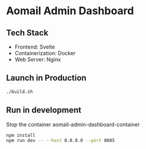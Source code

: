 # Aomail Admin Dashboard

## Tech Stack

- Frontend: Svelte
- Containerization: Docker
- Web Server: Nginx

## Launch in Production

```bash
./build.sh
```

## Run in development

Stop the container aomail-admin-dashboard-container
```bash
npm install
npm run dev -- --host 0.0.0.0 --port 8085
```
